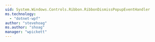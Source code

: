 ```yaml
---
uid: System.Windows.Controls.Ribbon.RibbonDismissPopupEventHandler
ms.technology: 
  - "dotnet-wpf"
author: "stevehoag"
ms.author: "shoag"
manager: "wpickett"
---
```

